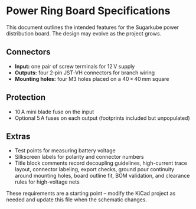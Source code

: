 # Power Ring Board Specifications

This document outlines the intended features for the Sugarkube power distribution board.
The design may evolve as the project grows.

## Connectors

- **Input:** one pair of screw terminals for 12 V supply
- **Outputs:** four 2‑pin JST‑VH connectors for branch wiring
- **Mounting holes:** four M3 holes placed on a 40 × 40 mm square

## Protection

- 10 A mini blade fuse on the input
- Optional 5 A fuses on each output (footprints included but unpopulated)

## Extras

- Test points for measuring battery voltage
- Silkscreen labels for polarity and connector numbers
- Title block comments record decoupling guidelines, high-current trace layout, connector
  labeling, export checks, ground pour continuity around mounting holes, board outline fit,
  BOM validation, and clearance rules for high-voltage nets

These requirements are a starting point – modify the KiCad project as needed and
update this file when the schematic changes.
